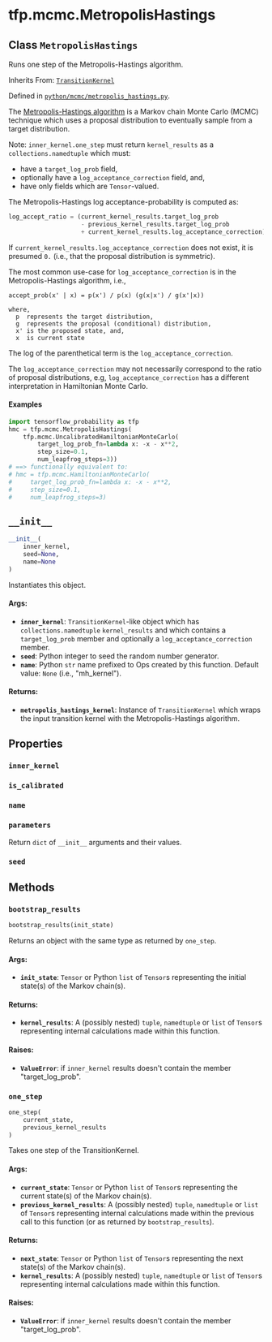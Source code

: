 <div itemscope itemtype="http://developers.google.com/ReferenceObject">
<meta itemprop="name" content="tfp.mcmc.MetropolisHastings" />
<meta itemprop="path" content="Stable" />
<meta itemprop="property" content="inner_kernel"/>
<meta itemprop="property" content="is_calibrated"/>
<meta itemprop="property" content="name"/>
<meta itemprop="property" content="parameters"/>
<meta itemprop="property" content="seed"/>
<meta itemprop="property" content="__init__"/>
<meta itemprop="property" content="bootstrap_results"/>
<meta itemprop="property" content="one_step"/>
</div>

# tfp.mcmc.MetropolisHastings

## Class `MetropolisHastings`

Runs one step of the Metropolis-Hastings algorithm.

Inherits From: [`TransitionKernel`](../../tfp/mcmc/TransitionKernel.md)



Defined in [`python/mcmc/metropolis_hastings.py`](https://github.com/tensorflow/probability/tree/master/tensorflow_probability/python/mcmc/metropolis_hastings.py).

<!-- Placeholder for "Used in" -->

The [Metropolis-Hastings algorithm](
https://en.wikipedia.org/wiki/Metropolis%E2%80%93Hastings_algorithm) is a
Markov chain Monte Carlo (MCMC) technique which uses a proposal distribution
to eventually sample from a target distribution.

Note: `inner_kernel.one_step` must return `kernel_results` as a
`collections.namedtuple` which must:

- have a `target_log_prob` field,
- optionally have a `log_acceptance_correction` field, and,
- have only fields which are `Tensor`-valued.

The Metropolis-Hastings log acceptance-probability is computed as:

```python
log_accept_ratio = (current_kernel_results.target_log_prob
                    - previous_kernel_results.target_log_prob
                    + current_kernel_results.log_acceptance_correction)
```

If `current_kernel_results.log_acceptance_correction` does not exist, it is
presumed `0.` (i.e., that the proposal distribution is symmetric).

The most common use-case for `log_acceptance_correction` is in the
Metropolis-Hastings algorithm, i.e.,

```none
accept_prob(x' | x) = p(x') / p(x) (g(x|x') / g(x'|x))

where,
  p  represents the target distribution,
  g  represents the proposal (conditional) distribution,
  x' is the proposed state, and,
  x  is current state
```

The log of the parenthetical term is the `log_acceptance_correction`.

The `log_acceptance_correction` may not necessarily correspond to the ratio of
proposal distributions, e.g, `log_acceptance_correction` has a different
interpretation in Hamiltonian Monte Carlo.

#### Examples

```python
import tensorflow_probability as tfp
hmc = tfp.mcmc.MetropolisHastings(
    tfp.mcmc.UncalibratedHamiltonianMonteCarlo(
        target_log_prob_fn=lambda x: -x - x**2,
        step_size=0.1,
        num_leapfrog_steps=3))
# ==> functionally equivalent to:
# hmc = tfp.mcmc.HamiltonianMonteCarlo(
#     target_log_prob_fn=lambda x: -x - x**2,
#     step_size=0.1,
#     num_leapfrog_steps=3)
```

<h2 id="__init__"><code>__init__</code></h2>

``` python
__init__(
    inner_kernel,
    seed=None,
    name=None
)
```

Instantiates this object.

#### Args:

* <b>`inner_kernel`</b>: `TransitionKernel`-like object which has
    `collections.namedtuple` `kernel_results` and which contains a
    `target_log_prob` member and optionally a `log_acceptance_correction`
    member.
* <b>`seed`</b>: Python integer to seed the random number generator.
* <b>`name`</b>: Python `str` name prefixed to Ops created by this function.
    Default value: `None` (i.e., "mh_kernel").


#### Returns:

* <b>`metropolis_hastings_kernel`</b>: Instance of `TransitionKernel` which wraps the
    input transition kernel with the Metropolis-Hastings algorithm.



## Properties

<h3 id="inner_kernel"><code>inner_kernel</code></h3>



<h3 id="is_calibrated"><code>is_calibrated</code></h3>



<h3 id="name"><code>name</code></h3>



<h3 id="parameters"><code>parameters</code></h3>

Return `dict` of ``__init__`` arguments and their values.

<h3 id="seed"><code>seed</code></h3>





## Methods

<h3 id="bootstrap_results"><code>bootstrap_results</code></h3>

``` python
bootstrap_results(init_state)
```

Returns an object with the same type as returned by `one_step`.

#### Args:

* <b>`init_state`</b>: `Tensor` or Python `list` of `Tensor`s representing the
    initial state(s) of the Markov chain(s).


#### Returns:

* <b>`kernel_results`</b>: A (possibly nested) `tuple`, `namedtuple` or `list` of
    `Tensor`s representing internal calculations made within this function.


#### Raises:

* <b>`ValueError`</b>: if `inner_kernel` results doesn't contain the member
    "target_log_prob".

<h3 id="one_step"><code>one_step</code></h3>

``` python
one_step(
    current_state,
    previous_kernel_results
)
```

Takes one step of the TransitionKernel.

#### Args:

* <b>`current_state`</b>: `Tensor` or Python `list` of `Tensor`s representing the
    current state(s) of the Markov chain(s).
* <b>`previous_kernel_results`</b>: A (possibly nested) `tuple`, `namedtuple` or
    `list` of `Tensor`s representing internal calculations made within the
    previous call to this function (or as returned by `bootstrap_results`).


#### Returns:

* <b>`next_state`</b>: `Tensor` or Python `list` of `Tensor`s representing the
    next state(s) of the Markov chain(s).
* <b>`kernel_results`</b>: A (possibly nested) `tuple`, `namedtuple` or `list` of
    `Tensor`s representing internal calculations made within this function.


#### Raises:

* <b>`ValueError`</b>: if `inner_kernel` results doesn't contain the member
    "target_log_prob".




